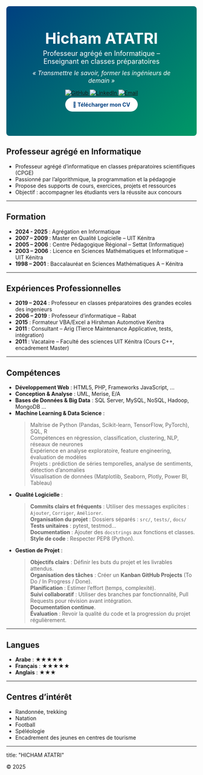 <div style="text-align:center; padding:60px; background:linear-gradient(135deg,#004080,#009966); color:white; border-radius:8px;">
  
  <h1 style="margin:0; font-size:40px;">Hicham ATATRI</h1>
  <p style="font-size:18px; margin:5px 0;">Professeur agrégé en Informatique – Enseignant en classes préparatoires</p>
  
  <!-- Slogan -->
  <p style="font-size:16px; font-style:italic; margin:10px 0;">
    « Transmettre le savoir, former les ingénieurs de demain »
  </p>

  <!-- Icônes -->
  <p>
    <a href="https://github.com/tonprofil" target="_blank">
      <img src="https://img.icons8.com/ios-filled/30/ffffff/github.png" alt="GitHub"/>
    </a>
    <a href="https://linkedin.com/in/tonprofil" target="_blank">
      <img src="https://img.icons8.com/ios-filled/30/ffffff/linkedin.png" alt="LinkedIn"/>
    </a>
    <a href="mailto:hichamatatri@gmail.com">
      <img src="https://img.icons8.com/ios-filled/30/ffffff/new-post.png" alt="Email"/>
    </a>
  </p>

  <!-- Bouton CV -->
  <p>
    <a href="cv.pdf" style="background:#fff; color:#004080; padding:10px 20px; 
       border-radius:20px; text-decoration:none; font-weight:bold;">
      📄 Télécharger mon CV
    </a>
  </p>
</div>

## Professeur agrégé en Informatique   
- Professeur agrégé d’informatique en classes préparatoires scientifiques (CPGE)
- Passionné par l’algorithmique, la programmation et la pédagogie
- Propose des supports de cours, exercices, projets et ressources
- Objectif : accompagner les étudiants vers la réussite aux concours  
  
---

## Formation

- **2024 - 2025** : Agrégation en Informatique   
- **2007 – 2009** : Master en Qualité Logicielle – UIT Kénitra  
- **2005 – 2006** : Centre Pédagogique Régional – Settat (Informatique)  
- **2003 – 2006** : Licence en Sciences Mathématiques et Informatique – UIT Kénitra  
- **1998 – 2001** : Baccalauréat en Sciences Mathématiques A – Kénitra  

---

## Expériences Professionnelles

- **2019 – 2024** : Professeur en classes préparatoires des grandes ecoles des ingenieurs   
- **2006 – 2019** : Professeur d’informatique – Rabat  
- **2015** : Formateur VBA/Excel a Hirshman Automotive Kenitra  
- **2011** : Consultant – Arig (Tierce Maintenance Applicative, tests, intégration)  
- **2011** : Vacataire – Faculté des sciences UIT Kénitra (Cours C++, encadrement Master)  

---

## Compétences

- **Développement Web** : HTML5, PHP, Frameworks JavaScript, ... 
- **Conception & Analyse** : UML, Merise, E/A  
- **Bases de Données & Big Data** : SQL Server, MySQL, NoSQL, Hadoop, MongoDB ...  
- **Machine Learning & Data Science** :
  > Maîtrise de Python (Pandas, Scikit-learn, TensorFlow, PyTorch), SQL, R  
  > Compétences en régression, classification, clustering, NLP, réseaux de neurones  
  > Expérience en analyse exploratoire, feature engineering, évaluation de modèles  
  > Projets : prédiction de séries temporelles, analyse de sentiments, détection d’anomalies  
  > Visualisation de données (Matplotlib, Seaborn, Plotly, Power BI, Tableau)    
- **Qualité Logicielle** :  
  > **Commits clairs et fréquents**  : Utiliser des messages explicites : `Ajouter`, `Corriger`, `Améliorer`.  
  > **Organisation du projet** : Dossiers séparés : `src/`, `tests/`, `docs/`  
  > **Tests unitaires**  : pytest, testmod...  
  > **Documentation**  : Ajouter des `docstrings` aux fonctions et classes.  
  > **Style de code**  : Respecter PEP8 (Python).  
- **Gestion de Projet** :  
  > **Objectifs clairs**  : Définir les buts du projet et les livrables attendus.  
  > **Organisation des tâches**  : Créer un **Kanban GitHub Projects** (To Do / In Progress / Done).  
  > **Planification**  : Estimer l’effort (temps, complexité).  
  > **Suivi collaboratif**  : Utiliser des branches par fonctionnalité, Pull Requests pour révision avant intégration.  
  > **Documentation continue**.  
  > **Évaluation**  : Revoir la qualité du code et la progression du projet régulièrement.   

---

## Langues 

- **Arabe**    : ★★★★★  
- **Français** : ★★★★★  
- **Anglais**  : ★★★  

---

## Centres d’intérêt

- Randonnée, trekking  
- Natation  
- Football  
- Spéléologie  
- Encadrement des jeunes en centres de tourisme  

---
title: "HICHAM ATATRI"

© 2025
